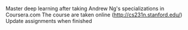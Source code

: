 Master deep learning after taking Andrew Ng's specializations in Coursera.com
The course are taken online (http://cs231n.stanford.edu/)
Update assignments when finished
